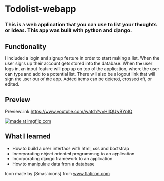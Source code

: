 # Todolist-webapp

### This is a web application that you can use to list your thoughts or ideas. This app was built with python and django.

## Functionality
I included a login and signup feature in order to start making a list. When the user signs up their account gets stored into the database. When the user logs in, an input feature will pop up on top of the application, where the user can type and add to a potential list. There will also be a logout link that will sign the user out of the app. Added items can be deleted, crossed off, or 
edited.

## Preview
PreviewLink:https://www.youtube.com/watch?v=HIlQUwBYpIQ

<a href="https://imgflip.com/gif/3oj2x0"><img src="https://i.imgflip.com/3oj2x0.gif" title="made at imgflip.com"/></a>

## What I learned
- How to build a user interface with html, css and bootstrap
- Incorporating object oriented programming to an application
- Incorporating django framework to an application
- How to manipulate data from a database


Icon made by [Smashicons] from www.flaticon.com

